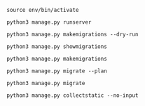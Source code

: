 ```
source env/bin/activate
```
```
python3 manage.py runserver
```
```
python3 manage.py makemigrations --dry-run
```
```
python3 manage.py showmigrations
```
```
python3 manage.py makemigrations
```
```
python3 manage.py migrate --plan
```
```
python3 manage.py migrate
```
```
python3 manage.py collectstatic --no-input
```